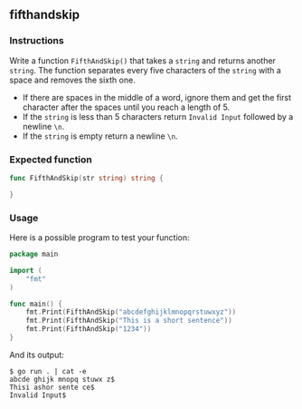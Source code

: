 ## fifthandskip

### Instructions

Write a function `FifthAndSkip()` that takes a `string` and returns another `string`. The function separates every five characters of the `string` with a space and removes the sixth one.

- If there are spaces in the middle of a word, ignore them and get the first character after the spaces until you reach a length of 5.
- If the `string` is less than 5 characters return `Invalid Input` followed by a newline `\n`.
- If the `string` is empty return a newline `\n`.

### Expected function

```go
func FifthAndSkip(str string) string {

}
```

### Usage

Here is a possible program to test your function:

```go
package main

import (
	"fmt"
)

func main() {
	fmt.Print(FifthAndSkip("abcdefghijklmnopqrstuwxyz"))
	fmt.Print(FifthAndSkip("This is a short sentence"))
	fmt.Print(FifthAndSkip("1234"))
}
```

And its output:

```console
$ go run . | cat -e
abcde ghijk mnopq stuwx z$
Thisi ashor sente ce$
Invalid Input$
```
